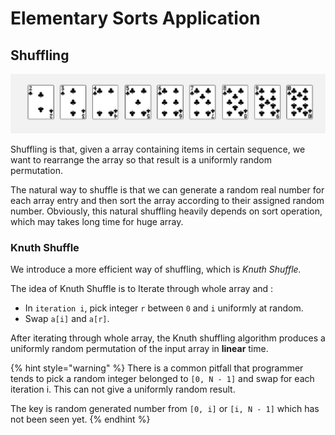 # Elementary Sorts Application

## Shuffling

![](../.gitbook/assets/image%20%2835%29.png)

Shuffling is that, given a array containing items in certain sequence, we want to rearrange the array so that result is a uniformly random permutation.

The natural way to shuffle is that we can generate a random real number for each array entry and then sort the array according to their assigned random number. Obviously, this natural shuffling heavily depends on sort operation, which may takes long time for huge array.

### Knuth Shuffle

We introduce a more efficient way of shuffling, which is _Knuth Shuffle._

The idea of Knuth Shuffle is to Iterate through whole array and :

* In `iteration i`, pick integer `r` between `0` and `i` uniformly at random.
* Swap `a[i]` and `a[r]`.

After iterating through whole array, the Knuth shuffling algorithm produces a uniformly random permutation of the input array in **linear** time.

{% hint style="warning" %}
There is a common pitfall that programmer tends to pick a random integer belonged to `[0, N - 1]` and swap for each iteration i. This can not give a uniformly random result.

The key is random generated number from `[0, i]` or `[i, N - 1]` which has not been seen yet.
{% endhint %}

